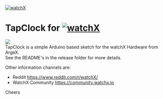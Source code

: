 [![watchX](https://github.com/venice1200/TapClock/blob/master/Pictures/watchX_logo.png)](http://watchx.io/)
# TapClock for [![watchX](https://github.com/venice1200/TapClock/blob/master/Pictures/watchX_logo.png)](http://watchx.io/)
![](https://img.shields.io/github/license/venice1200/TapClock.svg?style=flat)  
TapClock is a simple Arduino based sketch for the watchX Hardware from ArgeX.  
See the README's in the release folder for more details.

Other information channels are:
* Reddit https://www.reddit.com/r/watchX/
* WatchX Community https://community.watchx.io

Cheers
